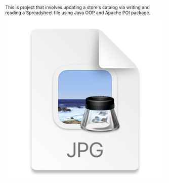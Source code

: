 This is project that involves updating a store's catalog via writing and reading a Spreadsheet file using Java OOP and Apache POI package.

![img.png](img.png)